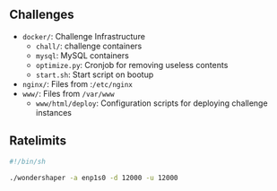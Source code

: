## Challenges

* `docker/`: Challenge Infrastructure
    * `chall/`: challenge containers
    * `mysql`: MySQL containers
    * `optimize.py`: Cronjob for removing useless contents
    * `start.sh`: Start script on bootup
* `nginx/`: Files from :`/etc/nginx`
* `www/`: Files from `/var/www`
    * `www/html/deploy`: Configuration scripts for deploying challenge instances

## Ratelimits

```sh
#!/bin/sh

./wondershaper -a enp1s0 -d 12000 -u 12000
```

